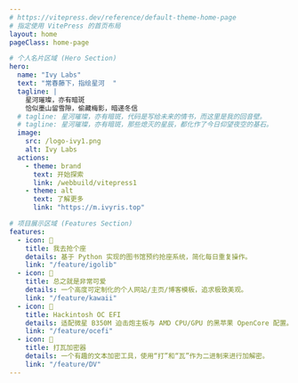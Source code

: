 ```yaml
---
# https://vitepress.dev/reference/default-theme-home-page
# 指定使用 VitePress 的首页布局
layout: home
pageClass: home-page

# 个人名片区域 (Hero Section)
hero:
  name: "Ivy Labs"
  text: "常春藤下，指绘星河  "
  tagline: |
    星河璀璨，亦有暗斑
    恰似墨山留雪隙，偷藏梅影，暗递冬信
  # tagline: 星河璀璨，亦有暗斑，代码是写给未来的情书，而这里是我的回音壁。
  # tagline: 星河璀璨，亦有暗斑，那些熄灭的星辰，都化作了今日仰望夜空的基石。
  image:
    src: /logo-ivy1.png
    alt: Ivy Labs
  actions:
    - theme: brand
      text: 开始探索
      link: /webbuild/vitepress1
    - theme: alt
      text: 了解更多
      link: "https://m.ivyris.top"

# 项目展示区域 (Features Section)
features:
  - icon: 🤖
    title: 我去抢个座
    details: 基于 Python 实现的图书馆预约抢座系统，简化每日重复操作。
    link: "/feature/igolib"
  - icon: 🌸
    title: 总之就是非常可爱
    details: 一个高度可定制化的个人网站/主页/博客模板，追求极致美观。
    link: "/feature/kawaii"
  - icon: 🍎
    title: Hackintosh OC EFI
    details: 适配微星 B350M 迫击炮主板与 AMD CPU/GPU 的黑苹果 OpenCore 配置。
    link: "/feature/ocefi"
  - icon: 🎲
    title: 打瓦加密器
    details: 一个有趣的文本加密工具，使用“打”和“瓦”作为二进制来进行加解密。
    link: "/feature/DV"
---
```

